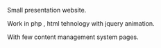 Small presentation website.

Work in php , html tehnology with jquery animation.

With few content management system pages.